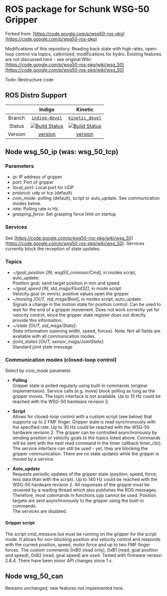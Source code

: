# ROS package for Schunk WSG-50 Gripper
Forked from: [https://code.google.com/p/wsg50-ros-pkg](https://code.google.com/p/wsg50-ros-pkg)

Modifications of this repository:
Reading back state with high rates, open-loop control via topics, catkinized, modifications for hydro.
Existing features are not discussed here - see original Wiki: [https://code.google.com/p/wsg50-ros-pkg/wiki/wsg_50](https://code.google.com/p/wsg50-ros-pkg/wiki/wsg_50)

Todo: Restructure code

## ROS Distro Support

|         | Indigo | Kinetic |
|:-------:|:------:|:-------:|
| Branch  | [`indigo-devel`](https://github.com/iirob/weiss_wsg50/tree/indigo-devel) | [`kinetic_devel`](https://github.com/iirob/weiss_wsg50/tree/kinetic-devel) |
| Status  | [![Build Status](https://travis-ci.org/iirob/weiss_wsg50.svg?branch=indigo-devel)](https://travis-ci.org/iirob/weiss_wsg50) | [![Build Status](https://travis-ci.org/iirob/weiss_wsg50.svg?branch=kinetic-devel)](https://travis-ci.org/iirob/weiss_wsg50) |
| Version | [version](http://repositories.ros.org/status_page/ros_indigo_default.html?q=weiss_wsg50) | [version](http://repositories.ros.org/status_page/ros_kinetic_default.html?q=weiss_wsg50) |



## Node wsg\_50\_ip (was: wsg\_50_tcp)

### Parameters
* *ip*: IP address of gripper
* *port*: Port of gripper
* *local_port*: Local port for UDP
* *protocol*: udp or tcp (default)
* *com_mode*: polling (default), script or auto_update. See communication modes below.
* *rate*: Polling rate in Hz.
* *grasping_force*: Set grasping force limit on startup


### Services
See [https://code.google.com/p/wsg50-ros-pkg/wiki/wsg_50](https://code.google.com/p/wsg50-ros-pkg/wiki/wsg_50). Services currently block the reception of state updates.

### Topics
* *~/goal\_position [IN, wsg50_common/Cmd]*, in modes script, auto_update:<br/>
Position goal; send target position in mm and speed
* *~/goal\_speed [IN, std_msgs/Float32]*, in mode script:<br/>
Velocity goal (in mm/s); positive values open the gripper
* *~/moving [OUT, std_msgs/Bool]*, in modes script, auto_update:<br/>
Signals a change in the motion state for position control. Can be used to wait for the end of a gripper movement. Does not work correctly yet for velocity control, since the gripper state register does not directly provide this information.
* *~/state [OUT, std_msgs/State]:*<br/>
State information (opening width, speed, forces). Note: Not all fields are available with all communication modes.
* */joint_states [OUT, sensor_msgs/JointState]:*<br/>
Standard joint state message


### Communication modes (closed-loop control)
Select by *com_mode* parameter.

* **Polling**<br />
Gripper state is polled regularly using built-in commands (original implementaion). Service calls (e.g. move) block polling as long as the gripper moves. The topic interface is not available. Up to 15 Hz could be reached with the WSG-50 hardware revision 2.

* **Script**<br />
Allows for closed-loop control with a custom script (see below) that supports up to 2 FMF finger. Gripper state is read synchronously with the specified rate. Up to 30 Hz could be reached with the WSG-50 hardware revision 2. The gripper can be controlled asynchronously by sending position or velocity goals to the topics listed above. Commands will be sent with the next read command in the timer callback timer_cb().<br />
The service interface can still be used - yet, they are blocking the gripper communication. There are no state updates while the gripper is moved by a service. 

* **Auto_update**<br>
Requests periodic updates of the gripper state (position, speed, force; less data than with the script). Up to 140 Hz could be reached with the WSG-50 hardware revision 2. All responses of the gripper must be received by a reading thread which also publishes the ROS messages. Therefore, most commands in functions.cpp cannot be used. Position targets are sent asynchronously to the gripper using the built-in commands.<br />
The services are disabled.

#### Gripper script
The script *cmd_measure.lua* must be running on the gripper for the script mode. It allows for non-blocking position and velocity control and responds with the current position, speed, motor force and up to two FMF finger forces. The custom commands 0xB0 (read only), 0xB1 (read, goal position and speed), 0xB2 (read, goal speed) are used. Tested with firmware version 2.6.4. There have been minor API changes since 1.x.


## Node wsg\_50_can

Remains unchanged; new features not implemented here. 
